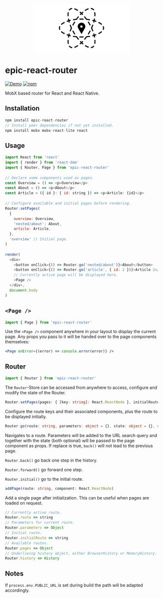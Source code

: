 <p align="center">
  <img src="https://github.com/tobua/epic-react-router/raw/master/logo.png" alt="epic-react-router" width="320">
</p>

# epic-react-router

[![Demo](https://img.shields.io/static/v1?label=epic-react-router&message=Demo&color=brightgreen)](https://epic-react-router.vercel.app)
[![npm](https://img.shields.io/npm/v/epic-react-router)](https://npmjs.com/epic-react-router)

MobX based router for React and React Native.

## Installation

```js
npm install epic-react-router
// Install peer dependencies if not yet installed.
npm install mobx mobx-react-lite react
```

## Usage

```js
import React from 'react'
import { render } from 'react-dom'
import { Router, Page } from 'epic-react-router'

// Declare some components used as pages.
const Overview = () => <p>Overview</p>
const About = () => <p>About</p>
const Article = ({ id }: { id: string }) => <p>Article: {id}</p>

// Configure available and initial pages before rendering.
Router.setPages(
  {
    overview: Overview,
    'nested/about': About,
    article: Article,
  },
  'overview' // Initial page.
)

render(
  <div>
    <button onClick={() => Router.go('nested/about')}>About</button>
    <button onClick={() => Router.go('article', { id: 2 })}>Article 2</button>
    // Currently active page will be displayed here.
    <Page />
  </div>,
  document.body
)
```

## `<Page />`

```js
import { Page } from 'epic-react-router'
```

Use the `<Page />` component anywhere in your layout to display the current page. Any props you pass to it will be handed over to the page components themselves:

```jsx
<Page onError={(error) => console.error(error)} />
```

## Router

```js
import { Router } from 'epic-react-router'
```

The `Router`-Store can be accessed from anywhere to access, configure and modify the state of the Router.

```ts
Router.setPages(pages: { [key: string]: React.ReactNode }, initialRoute: string)
```

Configure the route keys and their associated components, plus the route to be displayed initially.

```ts
Router.go(route: string, parameters: object = {}, state: object = {}, replace = false)
```

Navigates to a route. Parameters will be added to the URL search query and together with the state (both optional) will be passed to the page component as props. If replace is true, `back()` will not lead to the previous page.

`Router.back()` go back one step in the history.

`Router.forward()` go forward one step.

`Router.initial()` go to the initial route.

```ts
addPage(route: string, component: React.ReactNode)
```

Add a single page after initialization. This can be useful when pages are loaded on request.

```ts
// Currently active route.
Router.route => string
// Parameters for current route.
Router.parameters => Object
// Initial route.
Router.initialRoute => string
// Available routes.
Router.pages => Object
// Underlieing history object, either BrowserHistory or MemoryHistory.
Router.history => History
```

## Notes

If `process.env.PUBLIC_URL` is set during build the path will be adapted accordingly.
